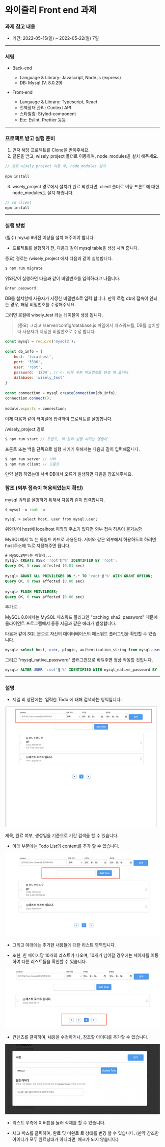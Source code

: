 # 와이즐리 Front end 과제

### 과제 참고 내용

- 기간: 2022-05-15(일) ~ 2022-05-22(일) 7일

---

### 세팅

- Back-end
   - Language & Library: Javascript, Node.js (express)
   - DB: Mysql (V. 8.0.29)

- Front-end
   - Language & Library: Typescript, React
   - 전역상태 관리: Context API
   - 스타일링: Styled-component
   - Etc: Eslint, Prettier 등등

---
### 프로젝트 받고 실행 준비

1. 먼저 해당 프로젝트를 Clone을 받아주세요.
2. 클론을 받고, wisely_project 폴더로 이동하여, node_modules을 설치 해주세요.
```js
// 경로 wisely_project 이동 후, node_modules 설치

npm install
```

3. wisely_project 경로에서 설치가 완료 되었다면, client 폴더로 이동 프론트에 대한 node_modules도 설치 해줍니다.

```js
// cd client
npm install
```
---

### 실행 방법
(필수) mysql 8버전 이상을 설치 해주어야 합니다.

- 프로젝트를 실행하기 전, 다음과 같이 mysql table을 생성 시켜 줍니다.

중요) 경로는 /wisely_project 에서 다음과 같이 실행합니다.

```js
$ npm run migrate
```

위와같이 실행하면 다음과 같이 비밀번호를 입력하라고 나옵니다.

```js
Enter password: 
```
DB를 설치할때 사용자가 지정한 비밀번호로 입력 합니다. 만약 로컬 db에 접속이 안되는 경우, 해당 비밀번호를 수정해주세요.

그러면 로컬에 wisely_test 라는 테이블이 생성 됩니다.

> (중요) 그리고 /server/config/database.js 파일에서 패스워드를, DB를 설치할 때 사용자가 지정한 비밀번호로 수정 합니다.

```js
const mysql = require('mysql2');

const db_info = {
    host: 'localhost',
    port: '3306',
    user: 'root',
    password: '1234', // <- 이쪽 부분 비밀번호를 변경 해 줍니다.
    database: 'wisely_test'
}

const connection = mysql.createConnection(db_info);
connection.connect();

module.exports = connection;
```

이제 다음과 같이 터미널에 입력하여 프로젝트를 실행합니다.

/wisely_project 경로

```js
$ npm run start // 프론트, 백 같이 실행 시키는 명령어
```

프론트 또는 백을 단독으로 실행 시키기 위해서는 다음과 같이 입력해줍니다.

```js
$ npm run server // 서버
$ npm run client // 프론트
```

만약 실행 하였는데 서버 DB에서 오류가 발생하면 다음을 참조해주세요.

### 참조 (외부 접속이 허용되었는지 확인)

mysql 쿼리를 실행하기 위해서 다음과 같이 입력합니다.

```js
$ mysql -u root -p
```

```
mysql > select host, user from mysql.user;
```

위와같이 host에 localhost 이외의 주소가 없다면 외부 접속 허용이 불가능함

MySQL에서 % 는 와일드 카드로 사용된다.
서버와 같은 외부에서 허용하도록 하려면 host주소에 %로 지정해주면 됩니다.

```sql
# MySQL8부터는 이렇게...
mysql> CREATE USER 'root'@'%' IDENTIFIED BY 'root';
Query OK, 0 rows affected (0.01 sec)

mysql> GRANT ALL PRIVILEGES ON *.* TO 'root'@'%' WITH GRANT OPTION;
Query OK, 0 rows affected (0.00 sec)

mysql> FLUSH PRIVILEGES;
Query OK, 0 rows affected (0.00 sec)
```

추가로...

MySQL 8.0에서는 MySQL 패스워드 플러그인 "caching_sha2_password" 때문에 클라이언트 프로그램에서 종종 지금과 같은 에러가 발생합니다.

다음과 같이 SQL 문으로 자신의 데이터베이스의 패스워드 플러그인을 확인할 수 있습니다.

```sql
mysql> select host, user, plugin, authentication_string from mysql.user; 
```

그리고 "mysql_native_password" 플러그인으로 바꿔주면 정상 작동할 것입니다.

```sql
mysql> ALTER USER 'root'@'%' IDENTIFIED WITH mysql_native_password BY 'root';
```

---

### 설명

- 제일 최 상단에는, 입력한 Todo 에 대해 검색하는 영역입니다.

![images](./images/search.png)

제목, 완료 여부, 생성일을 기준으로 기간 검색을 할 수 있습니다.

- 아래 부분에는 Todo List의 content를 추가 할 수 있습니다.

![images](./images/add_item.png)

- 그리고 아래에는 추가한 내용들에 대한 리스트 영역입니다.

- 또한, 한 페이지당 10개의 리스트가 나오며, 10개가 넘어갈 경우에는 페이지를 이동하여 다른 리스트들을 확인할 수 있습니다.

![images](./images/paging.png)

- 컨텐츠를 클릭하여, 내용을 수정하거나, 참조할 아이디를 추가할 수 있습니다.

![images](./images/update.png)

- 리스트 우측에 X 버튼을 눌러 삭제를 할 수 있습니다.

- 체크 박스를 클릭하여, 완료 및 미완료 로 상태를 변경 할 수 있습니다.
(만약 참조한 아이디가 모두 완료상태가 아니라면, 체크가 되지 않습니다.)
